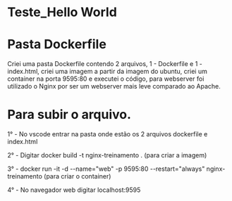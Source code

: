 # Teste_Hello World
 
 # Pasta Dockerfile
 Criei uma pasta Dockerfile contendo 2 arquivos, 1 - Dockerfile e 1 - index.html, criei uma imagem a partir da imagem do ubuntu, criei um container na porta 9595:80 e executei o código, para webserver foi utilizado o Nginx por ser um webserver mais leve comparado ao Apache.
 
 # Para subir o arquivo.
 1° - No vscode entrar na pasta onde estão os 2 arquivos dockerfile e index.html
 
 2° - Digitar docker build -t nginx-treinamento . (para criar a imagem)
 
 3° - docker run -it -d --name="web" -p 9595:80 --restart="always" nginx-treinamento (para criar o container)
 
 4° - No navegador web digitar localhost:9595

